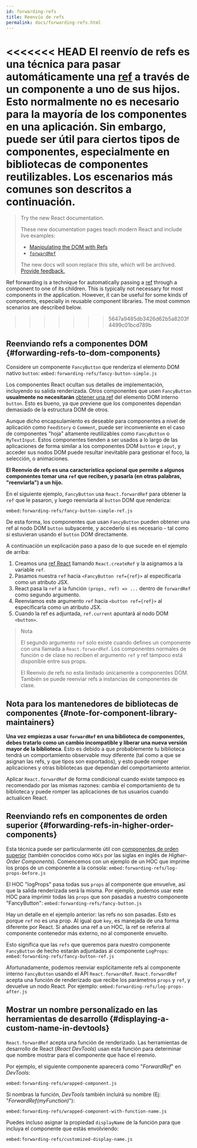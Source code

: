 ```yaml
---
id: forwarding-refs
title: Reenvío de refs
permalink: docs/forwarding-refs.html
---
```


<<<<<<< HEAD
El reenvío de refs es una técnica para pasar automáticamente una [ref](/docs/refs-and-the-dom.html) a través de un componente a uno de sus hijos. Esto normalmente no es necesario para la mayoría de los componentes en una aplicación. Sin embargo, puede ser útil para ciertos tipos de componentes, especialmente en bibliotecas de componentes reutilizables. Los escenarios más comunes son descritos a continuación.
=======
> Try the new React documentation.
> 
> These new documentation pages teach modern React and include live examples:
>
> - [Manipulating the DOM with Refs](https://beta.reactjs.org/learn/manipulating-the-dom-with-refs)
> - [`forwardRef`](https://beta.reactjs.org/reference/react/forwardRef)
>
> The new docs will soon replace this site, which will be archived. [Provide feedback.](https://github.com/reactjs/reactjs.org/issues/3308)

Ref forwarding is a technique for automatically passing a [ref](/docs/refs-and-the-dom.html) through a component to one of its children. This is typically not necessary for most components in the application. However, it can be useful for some kinds of components, especially in reusable component libraries. The most common scenarios are described below.
>>>>>>> 5647a9485db3426d62b5a8203f4499c01bcd789b

## Reenviando refs a componentes DOM {#forwarding-refs-to-dom-components}

Considere un componente `FancyButton` que renderiza el elemento DOM nativo `button`:
`embed:forwarding-refs/fancy-button-simple.js`

Los componentes React ocultan sus detalles de implementación, incluyendo su salida renderizada. Otros componentes que usen `FancyButton` **usualmente no necesitarán** [obtener una ref](/docs/refs-and-the-dom.html) del elemento DOM interno `button`. Esto es bueno, ya que previene que los componentes dependan demasiado de la estructura DOM de otros.

Aunque dicho encapsulamiento es deseable para componentes a nivel de aplicación como `FeedStory` o `Comment`, puede ser inconveniente en el caso de componentes "hoja" altamente reutilizables como `FancyButton` o `MyTextInput`. Estos componentes tienden a ser usados a lo largo de las aplicaciones de forma similar a los componentes DOM `button` e `input`, y acceder sus nodos DOM puede resultar inevitable para gestionar el foco, la selección, o animaciones.

**El Reenvío de refs es una característica opcional que permite a algunos componentes tomar una `ref` que reciben, y pasarla (en otras palabras, "reenviarla") a un hijo.**

En el siguiente ejemplo, `FancyButton` usa `React.forwardRef` para obtener la `ref` que le pasaron, y luego reenviarla al `button` DOM que renderiza:

`embed:forwarding-refs/fancy-button-simple-ref.js`

De esta forma, los componentes que usan `FancyButton` pueden obtener una ref al nodo DOM `button` subyacente, y accederlo si es necesario - tal como si estuvieran usando el `button` DOM directamente.

A continuación un explicación paso a paso de lo que sucede en el ejemplo de arriba:

1. Creamos una [ref React](/docs/refs-and-the-dom.html) llamando `React.createRef` y la asignamos a la variable `ref`.
1. Pasamos nuestra `ref` hacia `<FancyButton ref={ref}>` al especificarla como un atributo JSX.
1. React pasa la `ref` a la función `(props, ref) => ...` dentro de `forwardRef` como segundo argumento.
1. Reenviamos este argumento `ref` hacia `<button ref={ref}>` al especificarla como un atributo JSX.
1. Cuando la ref es adjuntada, `ref.current` apuntará al nodo DOM `<button>`.

>Nota
>
>El segundo argumento `ref` solo existe cuando defines un componente con una llamada a `React.forwardRef`. Los componentes normales de función o de clase no reciben el argumento `ref` y ref támpoco está disponible entre sus props.
>
>El Reenvío de refs no esta limitado únicamente a componentes DOM. También se puede reenviar refs a instancias de componentes de clase.

## Nota para los mantenedores de bibliotecas de componentes {#note-for-component-library-maintainers}

**Una vez empiezas a usar `forwardRef` en una biblioteca de componentes, debes tratarlo como un cambio incompatible y liberar una nueva versión mayor de la biblioteca**. Esto es debido a que probablemente tu biblioteca tendrá un comportamiento observable muy diferente (tal como a que se asignan las refs, y que tipos son exportados), y esto puede romper aplicaciones y otras bibliotecas que dependan del comportamiento anterior.

Aplicar `React.forwardRef` de forma condicional cuando existe tampoco es recomendado por las mismas razones: cambia el comportamiento de tu biblioteca y puede romper las aplicaciones de tus usuarios cuando actualicen React.

## Reenviando refs en componentes de orden superior {#forwarding-refs-in-higher-order-components}

Esta técnica puede ser particularmente útil con [componentes de orden superior](/docs/higher-order-components.html) (también conocidos como `HOCs` por las siglas en inglés de _Higher-Order Components_). Comencemos con un ejemplo de un HOC que imprime los props de un componente a la consola:
`embed:forwarding-refs/log-props-before.js`

El HOC "logProps" pasa todas sus `props` al componente que envuelve, así que la salida renderizada será la misma. Por ejemplo, podemos usar este HOC para imprimir todas las `props` que son pasadas a nuestro componente "FancyButton":
`embed:forwarding-refs/fancy-button.js`

Hay un detalle en el ejemplo anterior: las refs no son pasadas. Esto es porque `ref` no es una prop. Al igual que `key`, es manejada de una forma diferente por React. Si añades una ref a un HOC, la ref se referirá al componente contenedor más externo, no al componente envuelto.

Esto significa que las `refs` que queremos para nuestro componente `FancyButton` de hecho estarán adjuntadas al componente `LogProps`:
`embed:forwarding-refs/fancy-button-ref.js`

Afortunadamente, podemos reenviar explícitamente refs al componente interno `FancyButton` usando el API `React.forwardRef`. `React.forwardRef` acepta una función de renderizado que recibe los parámetros `props` y `ref`, y devuelve un nodo React. Por ejemplo:
`embed:forwarding-refs/log-props-after.js`

## Mostrar un nombre personalizado en las herramientas de desarrollo {#displaying-a-custom-name-in-devtools}

`React.forwardRef` acepta una función de renderizado. Las herramientas de desarrollo de React (_React DevTools_) usan esta función para determinar que nombre mostrar para el componente que hace el reenvio.
 
Por ejemplo, el siguiente componente aparecerá como "*ForwardRef*" en _DevTools_:

`embed:forwarding-refs/wrapped-component.js`

Si nombras la función, _DevTools_ también incluirá su nombre (Ej: "*ForwardRef(myFunction)*"):

`embed:forwarding-refs/wrapped-component-with-function-name.js`

Puedes incluso asignar la propiedad `displayName` de la función para que incluya el componente que estás envolviendo:

`embed:forwarding-refs/customized-display-name.js`
